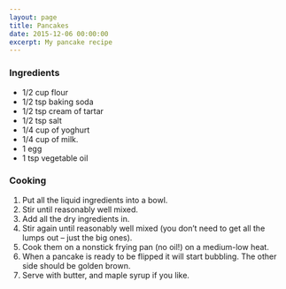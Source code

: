 ```yaml
---
layout: page
title: Pancakes
date: 2015-12-06 00:00:00
excerpt: My pancake recipe
---
```


### Ingredients

* 1/2 cup flour
* 1/2 tsp baking soda
* 1/2 tsp cream of tartar
* 1/2 tsp salt
* 1/4 cup of yoghurt
* 1/4 cup of milk.
* 1 egg
* 1 tsp vegetable oil

### Cooking

1. Put all the liquid ingredients into a bowl.
2. Stir until reasonably well mixed.
3. Add all the dry ingredients in. 
4. Stir again until reasonably well mixed (you don’t need to get all the lumps out – just the big ones).
5. Cook them on a nonstick frying pan (no oil!) on a medium-low heat.
6. When a pancake is ready to be flipped it will start bubbling. The other side should be golden brown.
7. Serve with butter, and maple syrup if you like.
